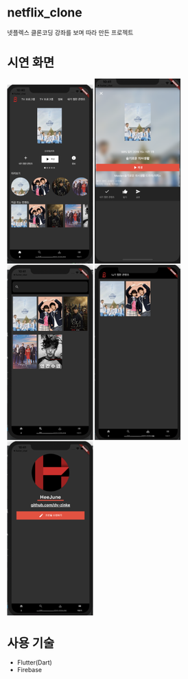 # netflix_clone
넷플렉스 클론코딩 강좌를 보며 따라 만든 프로젝트

# 시연 화면

<img width="200" src="https://github.com/dv-zinke/netflix_clone/blob/master/github/image/main.png">
<img width="200" src="https://github.com/dv-zinke/netflix_clone/blob/master/github/image/modal.png">
<img width="200" src="https://github.com/dv-zinke/netflix_clone/blob/master/github/image/search.png">
<img width="200" src="https://github.com/dv-zinke/netflix_clone/blob/master/github/image/heart.png">
<img width="200" src="https://github.com/dv-zinke/netflix_clone/blob/master/github/image/profile.png">



# 사용 기술
- Flutter(Dart)
- Firebase


